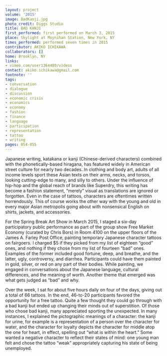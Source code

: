 ```yaml
---
layout: project
volume: '2015'
image: BadKanji.jpg
photo_credit: Diggs Studio
title: BAD KANJI
first_performed: first performed on March 3, 2015
place: Skylight at Moynihan Station, New York, NY
times_performed: performed seven times in 2015
contributor: AKIKO ICHIKAWA
collaborators: []
home: Brooklyn, NY
links:
- vimeo.com/user1364480/videos
contact: akiko.ichikawa@gmail.com
footnote: ''
tags:
- conversation
- dialogue
- discussion
- economic crisis
- economics
- economy
- fashion
- finance
- language
- participation
- representation
- tattoo
- writing
pages: 054-055
---
```


Japanese writing, katakana or kanji (Chinese-derived characters) combined with the phonetically-based hiragana, has featured widely in American street culture for nearly two decades. In clothing and body art, adults of all income levels sport these Asian texts on their arms, necks, and torsos, looking cutting-edge to many, and silly to others. Under the influence of hip-hop and the global reach of brands like Superdry, this writing has become a fashion statement, “merely” visual as translations are ignored or forgotten. Even in the case of tattoos, characters are oftentimes written horrendously. This of course works the other way with the young and old in every major Asian metropolis going about with nonsensical English on shirts, jackets, and accessories.

For the Spring Break Art Show in March 2015, I staged a six-day participatory public performance as part of the group show Free Market Economy (curated by Chris Bors) in Room 4100 on the upper floors of the James A. Farley Post Office, painting temporary Japanese character tattoos on fairgoers. I charged $5 if they picked from my list of eighteen “good” ones, and nothing if they chose from my list of fourteen “bad” ones. Examples of the former included good fortune, deep, and breathe, and the latter, ugly, controversy, and diarrhea. Participants could have them painted in gold, silver, or red on any part of their bodies. While painting, we engaged in conversations about the Japanese language, cultural differences, and the meaning of worth. Another theme that emerged was what gets judged as “bad” and why.

Over the week, I sat for about five hours daily on four of the days, giving out a total of 66 tattoos. In the end, 46-to-20 participants favored the opportunity for a free tattoo. Quite a few thought they could go through with a bad kanji but ended up changing their minds out of superstition. Of those who chose bad kanji, many appreciated sporting the unexpected. In many instances, I explained the pictographic meanings of a character: the kanji for urine, for example is a representation of a person over the character for water, and the character for loyalty depicts the character for middle atop the one for heart, in effect, spelling out “what is within the heart.” Some wanted a negative character to reflect their states of mind: one young man felt and chose the tattoo “weak” appropriately capturing his state of being unemployed.
